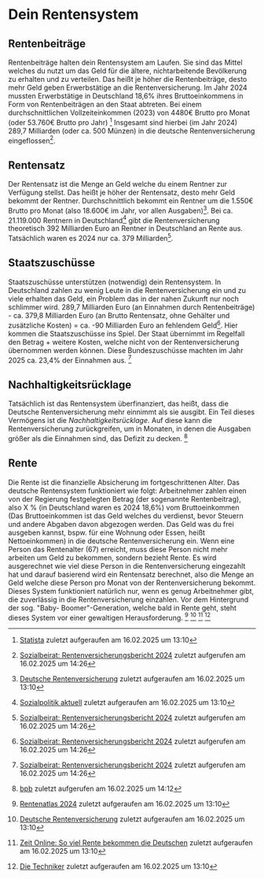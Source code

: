 # Dein Rentensystem
## Rentenbeiträge
Rentenbeiträge halten dein Rentensystem am Laufen. Sie sind das Mittel welches du nutzt um das Geld für die ältere, nichtarbeitende Bevölkerung zu erhalten und zu verteilen. Das heißt je höher die Rentenbeiträge, desto mehr Geld geben Erwerbstätige an die Rentenversicherung. Im Jahr 2024 mussten Erwerbstätige in Deutschland 18,6% ihres Bruttoeinkommens in Form von Rentenbeiträgen an den Staat abtreten. Bei einem durchschnittlichen Vollzeiteinkommen (2023) von 4480€ Brutto pro Monat (oder 53.760€ Brutto pro Jahr) [^7]
 Insgesamt sind hierbei (im Jahr 2024) 289,7 Milliarden (oder ca. 500 Münzen) in die deutsche Rentenversicherung eingeflossen[^9].

## Rentensatz 
Der Rentensatz ist die Menge an Geld welche du einem Rentner zur Verfügung stellst. Das heißt je höher der Rentensatz, desto mehr Geld bekommt der Rentner. Durchschnittlich bekommt ein Rentner um die 1.550€ Brutto pro Monat (also 18.600€ im Jahr, vor allen Ausgaben)[^2]. Bei ca. 21.119.000 Rentnern in Deutschland[^1]  gibt die Rentenversicherung theoretisch 392 Milliarden Euro an Rentner in Deutschland an Rente aus. Tatsächlich waren es 2024 nur ca. 379 Milliarden[^9].

## Staatszuschüsse
Staatszuschüsse unterstützen (notwendig) dein Rentensystem. 
In Deutschland zahlen zu wenig Leute in die Rentenversicherung ein und zu viele erhalten das Geld, ein Problem das in der nahen Zukunft nur noch schlimmer wird. 
289,7 Milliarden Euro (an Einnahmen durch Rentenbeiträge) - ca. 379,8 Milliarden Euro (an Brutto Rentensatz, ohne Gehälter und zusätzliche Kosten) =  ca. -90  Milliarden Euro an fehlendem Geld[^9].
Hier kommen die Staatszuschüsse ins Spiel. Der Staat übernimmt im Regelfall den Betrag + weitere Kosten, welche nicht von der Rentenversicherung übernommen werden können.
Diese Bundeszuschüsse machten im Jahr 2025 ca. 23,4% der Einnahmen aus. [^9]

## Nachhaltigkeitsrücklage
Tatsächlich ist das Rentensystem überfinanziert, das heißt, dass die Deutsche Rentenversicherung mehr einnimmt als sie ausgibt. Ein Teil dieses Vermögens ist die *Nachhaltigkeitsrücklage*. Auf diese kann die Rentenversicherung zurückgreifen, um in Monaten, in denen die Ausgaben größer als die Einnahmen sind, das Defizit zu decken. [^8]

## Rente
Die Rente ist die finanzielle Absicherung im fortgeschrittenen Alter. Das deutsche Rentensystem funktioniert wie folgt: 
Arbeitnehmer zahlen einen von der Regierung festgelegten Betrag (der sogenannte Rentenbeitrag), also X % (in Deutschland waren es 2024 18,6%) vom Bruttoeinkommen (Das Bruttoeinkommen ist das Geld welches du verdienst, bevor Steuern und andere Abgaben davon abgezogen werden. Das Geld was du frei ausgeben kannst, bspw. für eine Wohnung oder Essen, heißt Nettoeinkommen) in die deutsche Rentenversicherung ein. Wenn eine Person das Rentenalter (67) erreicht, muss diese Person nicht mehr arbeiten um Geld zu bekommen, sondern bezieht Rente. Es wird ausgerechnet wie viel diese Person in die Rentenversicherung eingezahlt hat und darauf basierend wird ein Rentensatz berechnet, also die Menge an Geld welche diese Person pro Monat von der Rentenversicherung bekommt. Dieses System funktioniert natürlich nur, wenn es genug Arbeitnehmer gibt, die zuverlässig in die Rentenversicherung einzahlen. Vor dem Hintergrund der sog. "Baby- Boomer"-Generation, welche bald in Rente geht, steht dieses System vor einer gewaltigen Herausforderung.
 [^3] [^4] [^5] [^6]

[^1]: [Sozialpolitik aktuell](https://www.sozialpolitik-aktuell.de/files/sozialpolitik-aktuell/_Politikfelder/Alter-Rente/Datensammlung/PDF-Dateien/abbVIII23.pdf) zuletzt aufgeraufen am 16.02.2025 um 13:10
[^2]: [Deutsche Rentenversicherung](https://www.deutsche-rentenversicherung.de/DRV/DE/Ueber-uns-und-Presse/Presse/Meldungen/2023/230710-vorauszug-rentenatlas.html) zuletzt aufgeraufen am 16.02.2025 um 13:10
[^3]: [Rentenatlas 2024](https://www.deutsche-rentenversicherung.de/SharedDocs/Downloads/DE/Statistiken-und-Berichte/Rentenatlas/2023/rentenatlas-2023-download.pdf?__blob=publicationFile&v=10) zuletzt aufgeraufen am 16.02.2025 um 13:10
[^4]: [Deutsche Rentenversicherung](https://www.deutsche-rentenversicherung.de/DRV/DE/Ueber-uns-und-Presse/Presse/Meldungen/2024/240719-bundesmittel-bundeszuschuss.html) zuletzt aufgeraufen am 16.02.2025 um 13:10
[^5]: [Zeit Online: So viel Rente bekommen die Deutschen](https://www.zeit.de/geld/2024-03/rente-verteilung-einkommensklassen-rentenpaket) zuletzt aufgeraufen am 16.02.2025 um 13:10
[^6]: [Die Techniker](https://www.tk.de/firmenkunden/versicherung/versicherung-faq/rentner/ab-welchem-alter-koennen-erwerbstaetige-in-rente-gehen-2037846?tkcm=aaus) zuletzt aufgeraufen am 16.02.2025 um 13:10
[^7]: [Statista](https://de.statista.com/themen/293/durchschnittseinkommen/) zuletzt aufgeraufen am 16.02.2025 um 13:10
[^8]: [bpb](https://www.bpb.de/kurz-knapp/zahlen-und-fakten/soziale-situation-in-deutschland/61857/einnahmen-und-ausgaben-der-gesetzlichen-rentenversicherung-grv/) zuletzt aufgerufen am 16.02.2025 um 14:12
[^9]: [Sozialbeirat: Rentenversicherungsbericht 2024](https://sozialbeirat.de/media/rentenversicherungsbericht-2024.pdf) zuletzt aufgerufen am 16.02.2025 um 14:26
